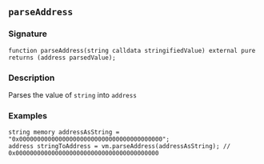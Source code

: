 ## `parseAddress`

### Signature

```solidity
function parseAddress(string calldata stringifiedValue) external pure returns (address parsedValue);
```

### Description

Parses the value of `string` into `address`

### Examples

```solidity
string memory addressAsString = "0x0000000000000000000000000000000000000000";
address stringToAddress = vm.parseAddress(addressAsString); // 0x0000000000000000000000000000000000000000

```
